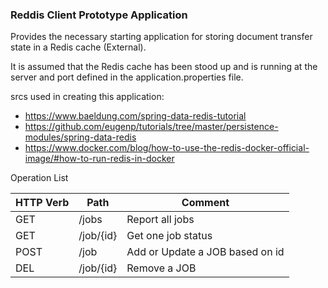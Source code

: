 ### Reddis Client Prototype Application 

Provides the necessary starting application for storing document transfer state in a Redis cache (External).

It is assumed that the Redis cache has been stood up and is running at the server and port defined in the application.properties file.  

srcs used in creating this application: 
- https://www.baeldung.com/spring-data-redis-tutorial
- https://github.com/eugenp/tutorials/tree/master/persistence-modules/spring-data-redis
- https://www.docker.com/blog/how-to-use-the-redis-docker-official-image/#how-to-run-redis-in-docker 
 
Operation List

| HTTP Verb  | Path 	| Comment |
| ---------- | ----------- | ---------- |
| GET  	     | /jobs       | Report all jobs |
| GET 	     | /job/{id}   | Get one job status |
| POST       | /job        | Add or Update a JOB based on id |
| DEL        | /job/{id}   | Remove a JOB |



